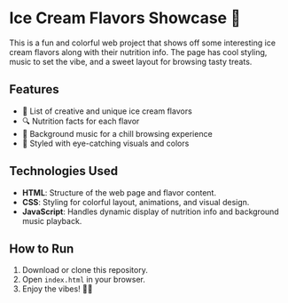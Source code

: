 # Ice Cream Flavors Showcase 🍨

This is a fun and colorful web project that shows off some interesting ice cream flavors along with their nutrition info. The page has cool styling, music to set the vibe, and a sweet layout for browsing tasty treats.

## Features
- 🧁 List of creative and unique ice cream flavors
- 🔍 Nutrition facts for each flavor
- 🎵 Background music for a chill browsing experience
- 🎨 Styled with eye-catching visuals and colors

## Technologies Used

- **HTML**: Structure of the web page and flavor content.
- **CSS**: Styling for colorful layout, animations, and visual design.
- **JavaScript**: Handles dynamic display of nutrition info and background music playback.

## How to Run

1. Download or clone this repository.
2. Open `index.html` in your browser.
3. Enjoy the vibes! 🍦🎶


